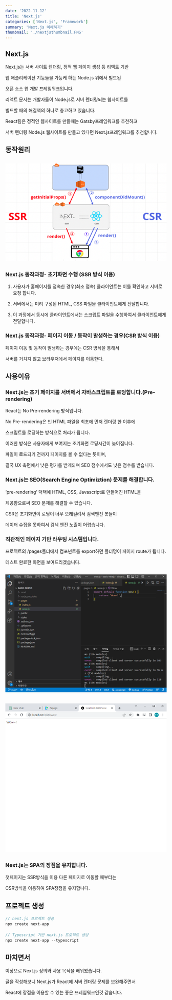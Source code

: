```yaml
---
date: '2022-11-12'
title: 'Next.js'
categories: ['Next.js', 'Framework']
summary: 'Next.js 이해하기'
thumbnail: './nextjsthumbnail.PNG'
---
```


## Next.js

Next.js는 서버 사이트 렌더링, 정적 웹 페이지 생성 등 리액트 기반

웹 애플리케이션 기능들을 가능케 하는 Node.js 위에서 빌드된

오픈 소스 웹 개발 프레임워크입니다.

리액트 문서는 개발자들이 Node.js로 서버 렌더링되는 웹사이트를

빌드할 때의 해결책의 하나로 충고하고 있습니다.

React팀은 정적인 웹사이트를 만들때는 Gatsby프레임워크를 추천하고

서버 렌더링 Node.js 웹사이트를 만들고 있다면 Next.js프레임워크를 추천합니다.

## 동작원리

## ![file:///C:/Reactblog/LEEBLOG/static/nextjs/movement.png](../static/nextjs/movement.png)

### Next.js 동작과정- 초기화면 수행 (SSR 방식 이용)

1. 사용자가 홈페이지를 접속한 경우(최초 접속) 클라이언트는 이를 확인하고 서버로 요청 합니다.

2. 서버에서는 미리 구성된 HTML, CSS 파일을 클라이언트에게 전달합니다.

3. 이 과정에서 동시에 클라이언트에서는 스크립트 파일을 수행하여서 클라이언트에게 전달합니다.

### Next.js 동작과정- 페이지 이동 / 동작이 발생하는 경우(CSR 방식 이용)

페이지 이동 및 동작이 발생하는 경우에는 CSR 방식을 통해서

서버를 거치지 않고 브라우저에서 페이지를 이동한다.

## 사용이유

### Next.js는 초기 페이지를 서버에서 자바스크립트를 로딩합니다.(Pre-rendering)

React는 No Pre-rendering 방식입니다.

No Pre-rendering은 빈 HTML 파일을 최초에 먼저 렌더링 한 이후에

스크립트를 로딩하는 방식으로 처리가 됩니다.

이러한 방식은 사용자에게 보여지는 초기화면 로딩시간이 늦어집니다.

파일이 로드되기 전까지 페이지를 볼 수 없다는 뜻이며,

결국 UX 측면에서 낮은 평가를 받게되며 SEO 점수에서도 낮은 점수를 받습니다.

### Next.js는 SEO(Search Engine Optimiztion) 문제를 해결합니다.

‘pre-rendering’ 덕택에 HTML, CSS, Javascript로 만들어진 HTML을

제공함으로써 SEO 문제를 해결할 수 있습니다.

CSR은 초기화면이 로딩이 너무 오래걸려서 검색엔진 봇들이

데이터 수집을 못하여서 검색 엔진 노출이 어렵습니다.

### 직관적인 페이지 기반 라우팅 시스템입니다.

프로젝트의 /pages폴더에서 컴포넌트를 export하면 폴더명이 페이지 route가 됩니다.

테스트 완료한 화면을 보여드리겠습니다.

## ![file:///C:/Reactblog/LEEBLOG/static/nextjs/routervscode.PNG](../static/nextjs/routervscode.PNG)

## ![file:///C:/Reactblog/LEEBLOG/static/nextjs/router.PNG](../static/nextjs/router.PNG)

### Next.js는 SPA의 장점을 유지합니다.

첫페이지는 SSR방식을 이용 다른 페이지로 이동할 때부터는

CSR방식을 이용하여 SPA장점을 유지합니다.

## 프로젝트 생성

```JavaScript
// next.js 프로젝트 생성
npx create next-app

// Typescript 기반 next.js 프로젝트 생성
npx create next-app --typescript
```

## 마치면서

이상으로 Next.js 정의와 사용 목적을 배워봤습니다.

글을 작성해보니 Next.js가 React에 서버 렌더링 문제를 보완해주면서

React에 장점을 이용할 수 있는 좋은 프레임워크인것 같습니다.
